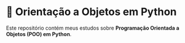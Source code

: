 # 🐍 Orientação a Objetos em Python  
Este repositório contém meus estudos sobre **Programação Orientada a Objetos (POO) em Python**. 
